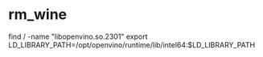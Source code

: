 # rm_wine

find / -name "libopenvino.so.2301"
export LD_LIBRARY_PATH=/opt/openvino/runtime/lib/intel64:$LD_LIBRARY_PATH
